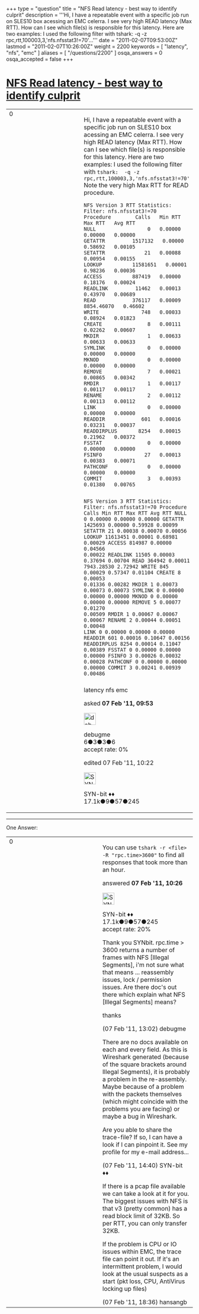 +++
type = "question"
title = "NFS Read latency - best way to identify culprit"
description = '''Hi, I have a repeatable event with a specific job run on SLES10 box acessing an EMC celerra. I see very high READ latency (Max RTT). How can I see which file(s) is responsible for this latency. Here are two examples:  I used the following filter with tshark: -q -z rpc,rtt,100003,3,&#x27;nfs.nfsstat3!=70&#x27;...'''
date = "2011-02-07T09:53:00Z"
lastmod = "2011-02-07T10:26:00Z"
weight = 2200
keywords = [ "latency", "nfs", "emc" ]
aliases = [ "/questions/2200" ]
osqa_answers = 0
osqa_accepted = false
+++

<div class="headNormal">

# [NFS Read latency - best way to identify culprit](/questions/2200/nfs-read-latency-best-way-to-identify-culprit)

</div>

<div id="main-body">

<div id="askform">

<table id="question-table" style="width:100%;"><colgroup><col style="width: 50%" /><col style="width: 50%" /></colgroup><tbody><tr class="odd"><td style="width: 30px; vertical-align: top"><div class="vote-buttons"><div id="post-2200-score" class="post-score" title="current number of votes">0</div><div id="favorite-count" class="favorite-count"></div></div></td><td><div id="item-right"><div class="question-body"><p>Hi, I have a repeatable event with a specific job run on SLES10 box acessing an EMC celerra. I see very high READ latency (Max RTT). How can I see which file(s) is responsible for this latency. Here are two examples: I used the following filter with <code>tshark:  -q -z rpc,rtt,100003,3,'nfs.nfsstat3!=70'</code> Note the very high Max RTT for READ procedure.</p><pre><code>NFS Version 3 RTT Statistics:
Filter: nfs.nfsstat3!=70
Procedure        Calls   Min RTT   Max RTT   Avg RTT
NULL                 0   0.00000   0.00000   0.00000
GETATTR         1517132   0.00000   0.58692   0.00105
SETATTR             21   0.00088   0.00954   0.00155
LOOKUP          11581651   0.00001   0.98236   0.00036
ACCESS          887419   0.00000   0.18176   0.00024
READLINK         11462   0.00013   0.43970   0.00689
READ            376117   0.00009 8854.46070   0.46602
WRITE              748   0.00033   0.08924   0.01823
CREATE               8   0.00111   0.02262   0.00607
MKDIR                1   0.00633   0.00633   0.00633
SYMLINK              0   0.00000   0.00000   0.00000
MKNOD                0   0.00000   0.00000   0.00000
REMOVE               7   0.00021   0.00865   0.00342
RMDIR                1   0.00117   0.00117   0.00117
RENAME               2   0.00112   0.00113   0.00112
LINK                 0   0.00000   0.00000   0.00000
READDIR            601   0.00016   0.03231   0.00037
READDIRPLUS       8254   0.00015   0.21962   0.00372
FSSTAT               0   0.00000   0.00000   0.00000
FSINFO              27   0.00013   0.00383   0.00071
PATHCONF             0   0.00000   0.00000   0.00000
COMMIT               3   0.00393   0.01380   0.00765

NFS Version 3 RTT Statistics:
Filter: nfs.nfsstat3!=70
Procedure        Calls   Min RTT   Max RTT   Avg RTT
NULL                 0   0.00000   0.00000   0.00000
GETATTR         1425693   0.00000   0.59928   0.00099
SETATTR             21   0.00038   0.00070   0.00056
LOOKUP          11613451   0.00001   0.68981   0.00029
ACCESS          814987   0.00000   0.04566   0.00022
READLINK         11505   0.00003   0.37694   0.00704
READ            364942   0.00011 7943.28530   2.72942
WRITE              845   0.00029   0.57347   0.01104
CREATE               8   0.00053   0.01336   0.00282
MKDIR                1   0.00073   0.00073   0.00073
SYMLINK              0   0.00000   0.00000   0.00000
MKNOD                0   0.00000   0.00000   0.00000
REMOVE               5   0.00077   0.01270   0.00509
RMDIR                1   0.00067   0.00067   0.00067
RENAME               2   0.00044   0.00051   0.00048
LINK                 0   0.00000   0.00000   0.00000
READDIR            601   0.00016   0.10647   0.00156
READDIRPLUS       8254   0.00014   0.11047   0.00389
FSSTAT               0   0.00000   0.00000   0.00000
FSINFO               3   0.00026   0.00032   0.00028
PATHCONF             0   0.00000   0.00000   0.00000
COMMIT               3   0.00241   0.00939   0.00486</code></pre></div><div id="question-tags" class="tags-container tags">latency nfs emc</div><div id="question-controls" class="post-controls"></div><div class="post-update-info-container"><div class="post-update-info post-update-info-user"><p>asked <strong>07 Feb '11, 09:53</strong></p><img src="https://secure.gravatar.com/avatar/80ec40e1e7b5c00d1bdfa2f15021dc3d?s=32&amp;d=identicon&amp;r=g" class="gravatar" width="32" height="32" alt="debugme&#39;s gravatar image" /><p>debugme<br />
<span class="score" title="6 reputation points">6</span><span title="3 badges"><span class="badge1">●</span><span class="badgecount">3</span></span><span title="3 badges"><span class="silver">●</span><span class="badgecount">3</span></span><span title="6 badges"><span class="bronze">●</span><span class="badgecount">6</span></span><br />
<span class="accept_rate" title="Rate of the user&#39;s accepted answers">accept rate:</span> <span title="debugme has no accepted answers">0%</span></p></div><div class="post-update-info post-update-info-edited"><p>edited 07 Feb '11, 10:22</p><img src="https://secure.gravatar.com/avatar/7901a94d8fdd1f9f47cda9a32fcfa177?s=32&amp;d=identicon&amp;r=g" class="gravatar" width="32" height="32" alt="SYN-bit&#39;s gravatar image" /><p>SYN-bit ♦♦<br />
<span class="score" title="17094 reputation points"><span>17.1k</span></span><span title="9 badges"><span class="badge1">●</span><span class="badgecount">9</span></span><span title="57 badges"><span class="silver">●</span><span class="badgecount">57</span></span><span title="245 badges"><span class="bronze">●</span><span class="badgecount">245</span></span></p></div></div><div id="comments-container-2200" class="comments-container"></div><div id="comment-tools-2200" class="comment-tools"></div><div class="clear"></div><div id="comment-2200-form-container" class="comment-form-container"></div><div class="clear"></div></div></td></tr></tbody></table>

------------------------------------------------------------------------

<div class="tabBar">

<span id="sort-top"></span>

<div class="headQuestions">

One Answer:

</div>

</div>

<span id="2202"></span>

<div id="answer-container-2202" class="answer">

<table style="width:100%;"><colgroup><col style="width: 50%" /><col style="width: 50%" /></colgroup><tbody><tr class="odd"><td style="width: 30px; vertical-align: top"><div class="vote-buttons"><div id="post-2202-score" class="post-score" title="current number of votes">0</div></div></td><td><div class="item-right"><div class="answer-body"><p>You can use <code>tshark -r &lt;file&gt; -R "rpc.time&gt;3600"</code> to find all responses that took more than an hour.</p></div><div class="answer-controls post-controls"></div><div class="post-update-info-container"><div class="post-update-info post-update-info-user"><p>answered <strong>07 Feb '11, 10:26</strong></p><img src="https://secure.gravatar.com/avatar/7901a94d8fdd1f9f47cda9a32fcfa177?s=32&amp;d=identicon&amp;r=g" class="gravatar" width="32" height="32" alt="SYN-bit&#39;s gravatar image" /><p>SYN-bit ♦♦<br />
<span class="score" title="17094 reputation points"><span>17.1k</span></span><span title="9 badges"><span class="badge1">●</span><span class="badgecount">9</span></span><span title="57 badges"><span class="silver">●</span><span class="badgecount">57</span></span><span title="245 badges"><span class="bronze">●</span><span class="badgecount">245</span></span><br />
<span class="accept_rate" title="Rate of the user&#39;s accepted answers">accept rate:</span> <span title="SYN-bit has 174 accepted answers">20%</span></p></div></div><div id="comments-container-2202" class="comments-container"><span id="2206"></span><div id="comment-2206" class="comment"><div id="post-2206-score" class="comment-score"></div><div class="comment-text"><p>Thank you SYNbit. rpc.time &gt; 3600 returns a number of frames with NFS [Illegal Segments], i'm not sure what that means ... reassembly issues, lock / permission issues. Are there doc's out there which explain what NFS [Illegal Segments] means?</p><p>thanks</p></div><div id="comment-2206-info" class="comment-info"><span class="comment-age">(07 Feb '11, 13:02)</span> debugme</div></div><span id="2207"></span><div id="comment-2207" class="comment"><div id="post-2207-score" class="comment-score"></div><div class="comment-text"><p>There are no docs available on each and every field. As this is Wireshark generated (because of the square brackets around Illegal Segments), it is probably a problem in the re-assembly. Maybe because of a problem with the packets themselves (which might coincide with the problems you are facing) or maybe a bug in Wireshark.</p><p>Are you able to share the trace-file? If so, I can have a look if I can pinpoint it. See my profile for my e-mail address...</p></div><div id="comment-2207-info" class="comment-info"><span class="comment-age">(07 Feb '11, 14:40)</span> SYN-bit ♦♦</div></div><span id="2208"></span><div id="comment-2208" class="comment"><div id="post-2208-score" class="comment-score"></div><div class="comment-text"><p>If there is a pcap file available we can take a look at it for you. The biggest issues with NFS is that v3 (pretty common) has a read block limit of 32KB. So per RTT, you can only transfer 32KB.<br />
</p><p>If the problem is CPU or IO issues within EMC, the trace file can point it out. If it's an intermittent problem, I would look at the usual suspects as a start (pkt loss, CPU, AntiVirus locking up files)</p></div><div id="comment-2208-info" class="comment-info"><span class="comment-age">(07 Feb '11, 18:36)</span> hansangb</div></div></div><div id="comment-tools-2202" class="comment-tools"></div><div class="clear"></div><div id="comment-2202-form-container" class="comment-form-container"></div><div class="clear"></div></div></td></tr></tbody></table>

</div>

<div class="paginator-container-left">

</div>

</div>

</div>

